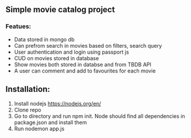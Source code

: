 ## Simple movie catalog project
### Featues:
- Data stored in mongo db
- Can prefrom search in movies based on filters, search query
- User authentication and login using passport js
- CUD on movies stored in database
- Show movies both stored in databse and from TBDB API
- A user can comment and add to favourites for each movie


## Installation:
1. Install nodejs https://nodejs.org/en/
2. Clone repo
3. Go to directory and run npm init. Node should find all dependencies in package.json and install them
4. Run nodemon app.js
